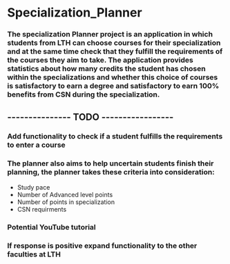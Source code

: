 # Specialization_Planner

### The specialization Planner project is an application in which students from LTH can choose courses for their specialization and at the same time check that they fulfill the requirements of the courses they aim to take. The application provides statistics about how many credits the student has chosen within the specializations and whether this choice of courses is satisfactory to earn a degree and satisfactory to earn 100% benefits from CSN during the specialization.

## --------------- TODO -----------------

### Add functionality to check if a student fulfills the requirements to enter a course

### The planner also aims to help uncertain students finish their planning, the planner takes these criteria into consideration:
* Study pace
* Number of Advanced level points
* Number of points in specialization
* CSN requirments

### Potential YouTube tutorial

### If response is positive expand functionality to the other faculties at LTH

